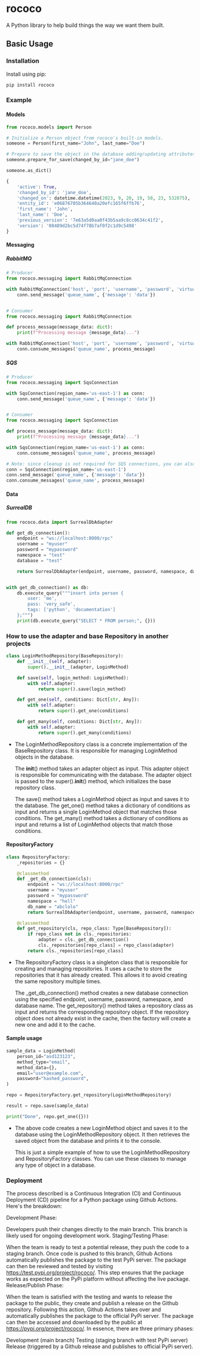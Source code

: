# rococo
A Python library to help build things the way we want them built.


## Basic Usage

### Installation

Install using pip:

```bash
pip install rococo
```

### Example

#### Models

```python
from rococo.models import Person

# Initialize a Person object from rococo's built-in models.
someone = Person(first_name="John", last_name="Doe")

# Prepare to save the object in the database adding/updating attributes for the object.
someone.prepare_for_save(changed_by_id="jane_doe")

someone.as_dict()

{
    'active': True,
    'changed_by_id': 'jane_doe',
    'changed_on': datetime.datetime(2023, 9, 20, 19, 50, 23, 532875),
    'entity_id': 'e06876705b364640a20efc165f6ffb76',
    'first_name': 'John',
    'last_name': 'Doe',
    'previous_version': '7e63a5d0aa0f43b5aa9c8cc0634c41f2',
    'version': '08489d2bc5d74f78b7af0f2c1d9c5498'
}
```

#### Messaging


##### RabbitMQ
```python
# Producer
from rococo.messaging import RabbitMqConnection

with RabbitMqConnection('host', 'port', 'username', 'password', 'virtual_host') as conn:
    conn.send_message('queue_name', {'message': 'data'})


# Consumer
from rococo.messaging import RabbitMqConnection

def process_message(message_data: dict):
    print(f"Processing message {message_data}...")

with RabbitMqConnection('host', 'port', 'username', 'password', 'virtual_host') as conn:
    conn.consume_messages('queue_name', process_message)
```

##### SQS
```python
# Producer
from rococo.messaging import SqsConnection

with SqsConnection(region_name='us-east-1') as conn:
    conn.send_message('queue_name', {'message': 'data'})


# Consumer
from rococo.messaging import SqsConnection

def process_message(message_data: dict):
    print(f"Processing message {message_data}...")

with SqsConnection(region_name='us-east-1') as conn:
    conn.consume_messages('queue_name', process_message)

# Note: since cleanup is not required for SQS connections, you can also do:
conn = SqsConnection(region_name='us-east-1')
conn.send_message('queue_name', {'message': 'data'})
conn.consume_messages('queue_name', process_message)
```

#### Data

##### SurrealDB
```python
from rococo.data import SurrealDbAdapter

def get_db_connection():
    endpoint = "ws://localhost:8000/rpc"
    username = "myuser"
    password = "mypassword"
    namespace = "test"
    database = "test"

    return SurrealDbAdapter(endpoint, username, password, namespace, database)


with get_db_connection() as db:
    db.execute_query("""insert into person {
        user: 'me',
        pass: 'very_safe',
        tags: ['python', 'documentation']
    };""")
    print(db.execute_query("SELECT * FROM person;", {}))
```

### How to use the adapter and base Repository in another projects

```python
class LoginMethodRepository(BaseRepository):
    def __init__(self, adapter):
        super().__init__(adapter, LoginMethod)

    def save(self, login_method: LoginMethod):
        with self.adapter:
            return super().save(login_method)

    def get_one(self, conditions: Dict[str, Any]):
        with self.adapter:
            return super().get_one(conditions)

    def get_many(self, conditions: Dict[str, Any]):
        with self.adapter:
            return super().get_many(conditions)

```
 - The LoginMethodRepository class is a concrete implementation of the BaseRepository class. It is responsible for managing LoginMethod objects in the database.

    The __init__() method takes an adapter object as input. This adapter object is responsible for communicating with the database. The adapter object is passed to the super().__init__() method, which initializes the base repository class.

    The save() method takes a LoginMethod object as input and saves it to the database. The get_one() method takes a dictionary of conditions as input and returns a single LoginMethod object that matches those conditions. The get_many() method takes a dictionary of conditions as input and returns a list of LoginMethod objects that match those conditions.

#### RepositoryFactory

```python
class RepositoryFactory:
    _repositories = {}

    @classmethod
    def _get_db_connection(cls):
        endpoint = "ws://localhost:8000/rpc"
        username = "myuser"
        password = "mypassword"
        namespace = "hell"
        db_name = "abclolo"
        return SurrealDbAdapter(endpoint, username, password, namespace, db_name)

    @classmethod
    def get_repository(cls, repo_class: Type[BaseRepository]):
        if repo_class not in cls._repositories:
            adapter = cls._get_db_connection()
            cls._repositories[repo_class] = repo_class(adapter)
        return cls._repositories[repo_class]

```
- The RepositoryFactory class is a singleton class that is responsible for creating and managing repositories. It uses a cache to store the repositories that it has already created. This allows it to avoid creating the same repository multiple times.

    The _get_db_connection() method creates a new database connection using the specified endpoint, username, password, namespace, and database name. The get_repository() method takes a repository class as input and returns the corresponding repository object. If the repository object does not already exist in the cache, then the factory will create a new one and add it to the cache.

#### Sample usage
```python
sample_data = LoginMethod(
    person_id="asd123123",
    method_type="email",
    method_data={},
    email="user@example.com",
    password="hashed_password",
)

repo = RepositoryFactory.get_repository(LoginMethodRepository)

result = repo.save(sample_data)

print("Done", repo.get_one({}))

```
- The above code creates a new LoginMethod object and saves it to the database using the LoginMethodRepository object. It then retrieves the saved object from the database and prints it to the console.

    This is just a simple example of how to use the LoginMethodRepository and RepositoryFactory classes. You can use these classes to manage any type of object in a database.


### Deployment

The process described is a Continuous Integration (CI) and Continuous Deployment (CD) pipeline for a Python package using Github Actions. Here's the breakdown:

Development Phase:

Developers push their changes directly to the main branch.
This branch is likely used for ongoing development work.
Staging/Testing Phase:

When the team is ready to test a potential release, they push the code to a staging branch.
Once code is pushed to this branch, Github Actions automatically publishes the package to the test PyPi server.
The package can then be reviewed and tested by visiting https://test.pypi.org/project/rococo/.
This step ensures that the package works as expected on the PyPi platform without affecting the live package.
Release/Publish Phase:

When the team is satisfied with the testing and wants to release the package to the public, they create and publish a release on the Github repository.
Following this action, Github Actions takes over and automatically publishes the package to the official PyPi server.
The package can then be accessed and downloaded by the public at https://pypi.org/project/rococo/.
In essence, there are three primary phases:

Development (main branch)
Testing (staging branch with test PyPi server)
Release (triggered by a Github release and publishes to official PyPi server).